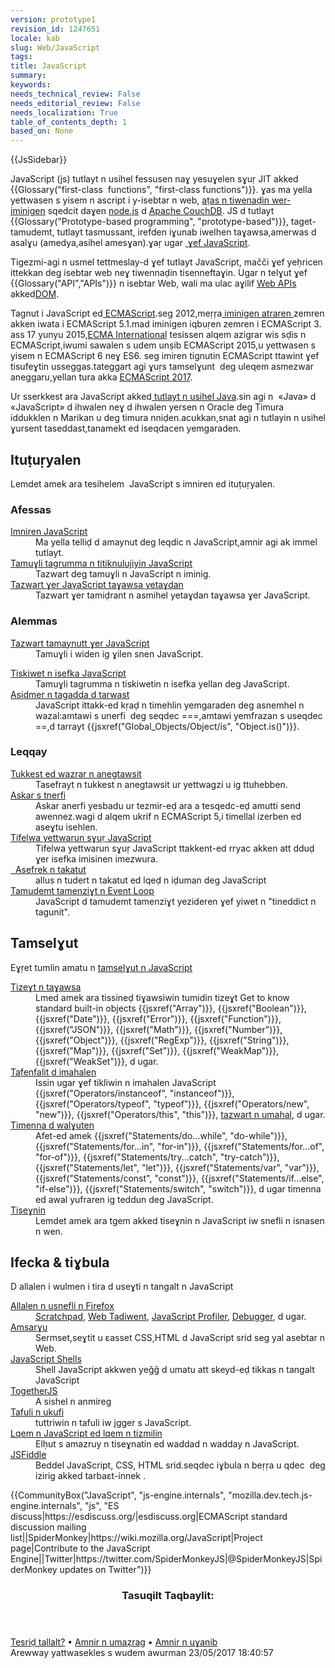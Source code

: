 ```yaml
---
version: prototype1
revision_id: 1247651
locale: kab
slug: Web/JavaScript
tags: 
title: JavaScript
summary: 
keywords: 
needs_technical_review: False
needs_editorial_review: False
needs_localization: True
table_of_contents_depth: 1
based_on: None
---
```

<div>{{JsSidebar}}</div>

<p class="summary">JavaScript (js) tutlayt n usihel fessusen naɣ yesuɣelen sɣuṛ JIT akked&nbsp; {{Glossary("first-class&nbsp; functions", "first-class functions")}}. ɣas ma yella yettwasen s yisem n ascript i y-isebtar n web, <a charset="https://en.wikipedia.org/wiki/JavaScript#Uses_outside_Web_pages" href="https://en.wikipedia.org/wiki/JavaScript#Uses_outside_Web_pages">aṭas n tiwenaḍin wer-iminigen</a> sqedcit daɣen <a class="external external-icon" href="https://nodejs.org/">node.js</a> d <a href="https://couchdb.apache.org/">Apache CouchDB</a>. JS d tutlayt {{Glossary("Prototype-based programming", "prototype-based")}}, taget-tamudemt, tutlayt tasmussant, irefden iɣunab iwelhen taɣawsa,amerwas d asalɣu (amedya,asihel amesɣan).ɣaṛ ugar&nbsp;<a charset="https://developer.mozilla.org/en-US/docs/Web/JavaScript/About_JavaScript" href="https://developer.mozilla.org/en-US/docs/Web/JavaScript/About_JavaScript"> ɣef JavaScript</a>.</p>

<p>Tigezmi-agi n usmel tettmeslay-d ɣef tutlayt JavaScript, mačči ɣef yeḥricen ittekkan deg isebtar web neɣ tiwennaḍin tisenneftaɣin. Ugar n telɣut ɣef {{Glossary("API","APIs")}} n isebtar Web, wali ma ulac aɣilif <a href="/en-US/docs/Web/API">Web APIs</a> akked<a href="/en-US/docs/Glossary/DOM">DOM</a>.</p>

<p>Tagnut i JavaScript ed<a charset="https://developer.mozilla.org/en-US/docs/Web/JavaScript/Language_Resources" href="https://developer.mozilla.org/en-US/docs/Web/JavaScript/Language_Resources"> ECMAScript</a>.seg 2012,meṛṛa<a charset="http://kangax.github.io/compat-table/es5/" href="http://kangax.github.io/compat-table/es5/"> iminigen atraren </a>zemren akken iwata i ECMAScript 5.1.mad iminigen iqbuṛen zemren i ECMAScript 3. ass 17 yunyu 2015,<a charset="http://www.ecma-international.org/" href="http://www.ecma-international.org/">ECMA International</a> tesissen alqem azigrar wis sḍis n ECMAScript,iwumi sawalen s udem unṣib ECMAScript 2015,u yettwasen s yisem n ECMAScript 6 neɣ ES6. seg imiren tignutin ECMAScript ttawint ɣef tisufeɣtin usseggas.tateggart agi ɣuṛs tamselɣunt&nbsp; deg uleqem asmezwar aneggaru,yellan tura akka <a charset="http://tc39.github.io/ecma262/" href="http://tc39.github.io/ecma262/">ECMAScript 2017</a>.</p>

<p>Ur sserkkest ara JavaScript akked<a charset="https://en.wikipedia.org/wiki/Java_(programming_language)" href="https://en.wikipedia.org/wiki/Java_(programming_language)"> tutlayt n usihel Java</a>.sin agi n&nbsp; «Java» d «JavaScript» d ihwalen neɣ d ihwalen yersen n Oracle deg Timura iddukklen n Marikan u deg timura nniḍen.acukkan,snat agi n tutlayin n usihel ɣursent taseddast,tanamekt ed iseqdacen yemgaraden.</p>

<div class="column-container">
<div class="column-half">
<h2 id="Ituṭuṛyalen">Ituṭuṛyalen</h2>

<p>Lemdet amek ara tesihelem&nbsp; JavaScript s imniren ed ituṭuṛyalen.</p>

<h3 id="Afessas">Afessas</h3>

<dl>
 <dt><a href="https://developer.mozilla.org/en-US/docs/Web/JavaScript/Guide">Imniren JavaScript </a></dt>
 <dd>Ma yella telliḍ d amaynut deg leqdic n JavaScript,amnir agi ak immel tutlayt.</dd>
 <dt><a href="/en-US/docs/Web/JavaScript/JavaScript_technologies_overview">Tamuɣli tagrumma n titiknulujiyin JavaScript </a></dt>
 <dd>Tazwart deg tamuɣli n JavaScript n iminig.</dd>
 <dt><a charset="https://developer.mozilla.org/en-US/docs/Learn/JavaScript/Objects" href="https://developer.mozilla.org/en-US/docs/Learn/JavaScript/Objects">Tazwart ɣer JaγaScript taɣawsa yetaɣdan</a></dt>
 <dd>Tazwart ɣer tamiḍrant n asmihel yetaɣdan taɣawsa ɣer JavaScript.</dd>
</dl>

<h3 id="Alemmas">Alemmas</h3>

<dl>
 <dt><a href="https://developer.mozilla.org/en-US/docs/Web/JavaScript/A_re-introduction_to_JavaScript">Tazwart tamaynutt ɣer JavaScript</a></dt>
 <dd>Tamuɣli i widen ig ɣilen snen JavaScript.</dd>
</dl>

<dl>
 <dt><a charset="https://developer.mozilla.org/en-US/docs/Web/JavaScript/Data_structures" href="https://developer.mozilla.org/en-US/docs/Web/JavaScript/Data_structures">Tiskiwet n isefka JavaScript </a></dt>
 <dd>Tamuɣli tagrumma n tiskiwetin n isefka yellan deg JavaScript.</dd>
 <dt><a charset="https://developer.mozilla.org/en-US/docs/Web/JavaScript/Equality_comparisons_and_sameness" href="https://developer.mozilla.org/en-US/docs/Web/JavaScript/Equality_comparisons_and_sameness">Asidmer n tagadda d tarwast</a></dt>
 <dd>JavaScript ittakk-ed kṛaḍ n timehlin yemgaraden deg asnemhel n wazal:amtawi s unerfi&nbsp; deg seqdec ===,amtawi yemfrazan s useqdec ==,d tarrayt {{jsxref("Global_Objects/Object/is", "Object.is()")}}.</dd>
</dl>

<h3 id="Leqqay">Leqqay</h3>

<dl>
 <dt><a charset="https://developer.mozilla.org/en-US/docs/Web/JavaScript/Inheritance_and_the_prototype_chain" href="https://developer.mozilla.org/en-US/docs/Web/JavaScript/Inheritance_and_the_prototype_chain">Tukkest ed wazrar n anegtawsit </a></dt>
 <dd>Tasefrayt n tukkest n anegtawsit ur yettwagzi u ig ttuhebben.</dd>
 <dt><a href="/en-US/docs/Web/JavaScript/Reference/Strict_mode">Askar s tnerfi </a></dt>
 <dd>Askar anerfi yesbadu ur tezmir-eḍ ara a tesqedc-eḍ amutti send awennez.wagi d alqem ukrif n ECMAScript 5,i timellal izerben ed aseɣtu isehlen.</dd>
 <dt><a charset="https://developer.mozilla.org/en-US/docs/Web/JavaScript/Typed_arrays" href="https://developer.mozilla.org/en-US/docs/Web/JavaScript/Typed_arrays">Tifelwa yettwarun sɣuṛ JavaScript</a></dt>
 <dd>Tifelwa yettwarun sɣuṛ JavaScript ttakkent-ed rryac akken att dduḍ ɣer isefka imisinen imezwura.</dd>
 <dt><a href="https://developer.mozilla.org/en-US/docs/Web/JavaScript/Memory_Management">&nbsp; Asefrek n takatut </a></dt>
 <dd>allus n tudert n takatut ed lqeḍ n iḍuman deg JavaScript</dd>
 <dt><a charset="https://developer.mozilla.org/en-US/docs/Web/JavaScript/EventLoop" href="https://developer.mozilla.org/en-US/docs/Web/JavaScript/EventLoop">Tamudemt tamenziɣt n Event Loop</a><a href="/en-US/docs/Web/JavaScript/EventLoop"> </a></dt>
 <dd>JavaScript d tamudemt tamenziɣt yezideren ɣef yiwet n "tineddict n tagunit".</dd>
</dl>
</div>

<div class="column-half">
<h2 id="Tamselɣut">Tamselɣut</h2>

<p>Eɣṛet tumlin amatu n <a href="https://developer.mozilla.org/en-US/docs/Web/JavaScript/Reference" style="https://developer.mozilla.org/en-US/docs/Web/JavaScript/Reference;">tamselɣut n JavaScript </a></p>

<dl>
 <dt><a charset="https://developer.mozilla.org/en-US/docs/Web/JavaScript/Reference/Global_Objects" href="https://developer.mozilla.org/en-US/docs/Web/JavaScript/Reference/Global_Objects">Tizeɣt n taɣawsa</a></dt>
 <dd>Lmed amek ara tissineḍ tiɣawsiwin tumidin tizeɣt Get to know standard built-in objects {{jsxref("Array")}}, {{jsxref("Boolean")}}, {{jsxref("Date")}}, {{jsxref("Error")}}, {{jsxref("Function")}}, {{jsxref("JSON")}}, {{jsxref("Math")}}, {{jsxref("Number")}}, {{jsxref("Object")}}, {{jsxref("RegExp")}}, {{jsxref("String")}}, {{jsxref("Map")}}, {{jsxref("Set")}}, {{jsxref("WeakMap")}}, {{jsxref("WeakSet")}}, d ugar.</dd>
 <dt><a href="/en-US/docs/Web/JavaScript/Reference/Operators">Tafenfalit d imahalen </a></dt>
 <dd>Issin ugar&nbsp;ɣef tikliwin n imahalen JavaScript {{jsxref("Operators/instanceof", "instanceof")}}, {{jsxref("Operators/typeof", "typeof")}}, {{jsxref("Operators/new", "new")}}, {{jsxref("Operators/this", "this")}}, <a href="/en-US/docs/Web/JavaScript/Reference/Operators/Operator_Precedence">tazwart n umahal</a>, d ugar.</dd>
 <dt><a href="/en-US/docs/Web/JavaScript/Reference/Statements">Timenna d walɣuten</a></dt>
 <dd>Afet-ed amek {{jsxref("Statements/do...while", "do-while")}}, {{jsxref("Statements/for...in", "for-in")}}, {{jsxref("Statements/for...of", "for-of")}}, {{jsxref("Statements/try...catch", "try-catch")}}, {{jsxref("Statements/let", "let")}}, {{jsxref("Statements/var", "var")}}, {{jsxref("Statements/const", "const")}}, {{jsxref("Statements/if...else", "if-else")}}, {{jsxref("Statements/switch", "switch")}}, d ugar timenna ed awal yufraren ig teddun deg JavaScript.</dd>
 <dt><a charset="https://developer.mozilla.org/en-US/docs/Web/JavaScript/Reference/Functions" href="https://developer.mozilla.org/en-US/docs/Web/JavaScript/Reference/Functions">Tiseɣnin</a></dt>
 <dd>Lemdet amek ara tgem akked tiseɣnin n JavaScript iw snefli n isnasen n wen.</dd>
</dl>

<h2 id="Ifecka_tiɣbula">Ifecka &amp; tiɣbula</h2>

<p>D allalen i wulmen i tira d useɣti n tangalt n JavaScript</p>

<dl>
 <dt><a href="/en-US/docs/Tools">Allalen n usnefli n Firefox </a></dt>
 <dd><a href="/en-US/docs/Tools/Scratchpad">Scratchpad</a>, <a href="/en-US/docs/Tools/Web_Console">Web Tadiwent</a>, <a href="/en-US/docs/Tools/Profiler">JavaScript Profiler</a>, <a href="/en-US/docs/Tools/Debugger">Debugger</a>, d ugar.</dd>
 <dt><a charset="http://www.getfirebug.com/" href="http://www.getfirebug.com/">Amsarɣu</a></dt>
 <dd>Sermset,seɣtit u ɛasset CSS,HTML d JavaScript srid seg yal asebtar n Web.</dd>
 <dt><a href="/en-US/docs/Web/JavaScript/Shells">JavaScript Shells</a></dt>
 <dd>Shell JavaScript akkwen yeǧǧ d umatu att skeyd-eḍ tikkas n tangalt JavaScript</dd>
 <dt><a href="https://togetherjs.com/">TogetherJS</a></dt>
 <dd>A sishel n anmireg</dd>
 <dt><a href="http://stackoverflow.com/questions/tagged/javascript">Tafuli n ukufi </a></dt>
 <dd>tuttriwin n tafuli iw jgger s JavaScript.</dd>
 <dt><a href="/en-US/docs/Web/JavaScript/New_in_JavaScript">Lqem n JavaScript ed lqem n tizmilin</a></dt>
 <dd>Elḥut s amazruy n tiseɣnatin ed waddad n wadday n JavaScript.</dd>
 <dt><a href="https://jsfiddle.net/">JSFiddle</a></dt>
 <dd>Beddel JavaScript, CSS, HTML srid.seqdec iɣbula n beṛṛa u qdec&nbsp; deg izirig akked tarbaɛt-innek .</dd>
</dl>
</div>
</div>

<p>{{CommunityBox("JavaScript", "js-engine.internals", "mozilla.dev.tech.js-engine.internals", "js", "ES discuss|https://esdiscuss.org/|esdiscuss.org|ECMAScript standard discussion mailing list||SpiderMonkey|https://wiki.mozilla.org/JavaScript|Project page|Contribute to the JavaScript Engine||Twitter|https://twitter.com/SpiderMonkeyJS|@SpiderMonkeyJS|SpiderMonkey updates on Twitter")}}</p>

<article class="localized">
<header>
<h3 id="Tasuqilt_Taqbaylit">Tasuqilt Taqbaylit:</h3>
</header>

<div class="guide-links"><a href="https://developer.mozilla.org/kab/docs/MDN/Community" target="_blank">Tesriḍ tallalt?</a> • <a href="https://developer.mozilla.org/kab/docs/MDN/Contribute/Editor" target="_blank">Amnir n umaẓrag</a> • <a href="https://developer.mozilla.org/kab/docs/MDN/Contribute/Content/Style_guide" target="_blank">Amnir n uɣanib</a></div>
</article>

<div class="draft-container"><span class="draft-status">Arewway <span id="draft-action">yattwasekles s wudem awurman</span> <time class="time-ago" id="draft-time" title="2017-05-23T16:40:57.789Z">23/05/2017 18:40:57</time></span> <em id="draft-auto-save-info"> </em></div>

<div class="ckeditor-container editor-container dirty">
<div class="editor">&nbsp;</div>
</div>

<div id="content-fields">
<article class="localized">
<div class="editor-wrapper" id="editor-wrapper">
<div class="ckeditor-container editor-container dirty">
<div class="editor">&nbsp;</div>
</div>
</div>
</article>
</div>

